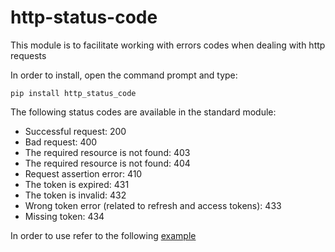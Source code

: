 

# http-status-code
This module is to facilitate working with errors codes when dealing with http requests
 
In order to install, open the command prompt and type:
```
pip install http_status_code
```

The following status codes are available in the standard module:
- Successful request: 												200
- Bad request:														400
- The required resource is not found:					 			403
- The required resource is not found:								404
- Request assertion error: 											410
- The token is expired:												431
- The token is invalid:												432
- Wrong token error (related to refresh and access tokens):			433
- Missing token:													434

In order to use refer to the following [example](https://github.com/Samer92/http_status_code)
